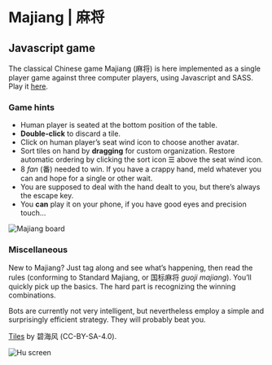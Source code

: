 # Majiang | 麻将

## Javascript game

The classical Chinese game Majiang (麻将) is here implemented as a single player game against three computer players, using Javascript and SASS. Play it [here](https://dougherty-dev.github.io/Majiang/).

### Game hints

- Human player is seated at the bottom position of the table.
- **Double-click** to discard a tile.
- Click on human player’s seat wind icon to choose another avatar.
- Sort tiles on hand by **dragging** for custom organization. Restore automatic ordering by clicking the sort icon ☰ above the seat wind icon.
- 8 *fan* (番) needed to win. If you have a crappy hand, meld whatever you can and hope for a single or other wait.
- You are supposed to deal with the hand dealt to you, but there’s always the escape key.
- You **can** play it on your phone, if you have good eyes and precision touch…

![Majiang board](https://raw.githubusercontent.com/dougherty-dev/Majiang/refs/heads/main/readme/majiang.avif)

### Miscellaneous

New to Majiang? Just tag along and see what’s happening, then read the rules (conforming to Standard Majiang, or 国标麻将 *guoji majiang*). You’ll quickly pick up the basics. The hard part is recognizing the winning combinations.

Bots are currently not very intelligent, but nevertheless employ a simple and surprisingly efficient strategy. They will probably beat you.

[Tiles](https://commons.wikimedia.org/wiki/Category:SVG_Planar_illustrations_of_Mahjong_tiles) by 碧海风 (CC-BY-SA-4.0).

![Hu screen](https://raw.githubusercontent.com/dougherty-dev/Majiang/refs/heads/main/readme/hu.avif)
